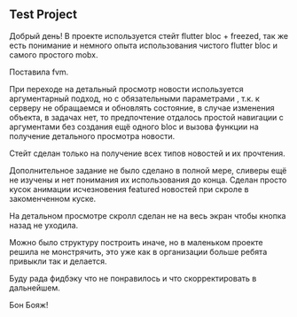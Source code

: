 ## Test Project

Добрый день! 
В проекте используется стейт flutter bloc + freezed, так же есть понимание и немного опыта использования чистого flutter bloc и самого простого mobx.

Поставила fvm.

При переходе на детальный просмотр новости используется аргументарный подход, но с обязательными параметрами , т.к. к серверу не обращаемся и обновлять состояние, в случае изменения объекта, в задачах нет, то предпочтение отдалось простой навигации с аргументами без создания ещё одного bloc и вызова функции на получение детального просмотра новости.

Cтейт сделан только на получение всех типов новостей и их прочтения.

Дополнительное задание не было сделано в полной мере, сливеры ещё не изучены и нет понимания их использования до конца.
Сделан просто кусок анимации исчезновения featured новостей при скроле в закоменченном куске.

На детальном просмотре скролл сделан не на весь экран чтобы кнопка назад не уходила.

Можно было структуру построить иначе, но в маленьком проекте решила не монстрячить, это уже как в организации больше ребята привыкли так и делается.

Буду рада фидбэку что не понравилось и что скорректировать в дальнейшем.

Бон Бояж!